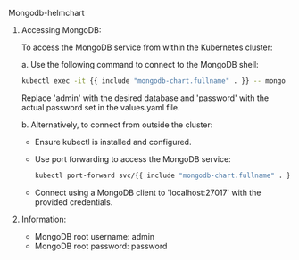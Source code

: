 Mongodb-helmchart

1. Accessing MongoDB:

   To access the MongoDB service from within the Kubernetes cluster:

   a. Use the following command to connect to the MongoDB shell:

      ```bash
      kubectl exec -it {{ include "mongodb-chart.fullname" . }} -- mongo -u admin -p password --authenticationDatabase admin
      ```

      Replace 'admin' with the desired database and 'password' with the actual password set in the values.yaml file.

   b. Alternatively, to connect from outside the cluster:

      - Ensure kubectl is installed and configured.
      - Use port forwarding to access the MongoDB service:

        ```bash
        kubectl port-forward svc/{{ include "mongodb-chart.fullname" . }} 27017:27017 --namespace {{ .Release.Namespace }}
        ```

      - Connect using a MongoDB client to 'localhost:27017' with the provided credentials.

2. Information:

   - MongoDB root username: admin
   - MongoDB root password: password
